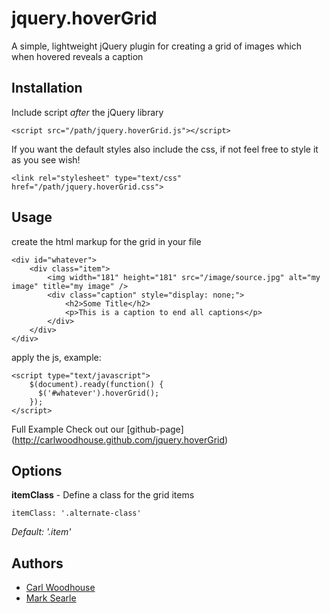 # jquery.hoverGrid

A simple, lightweight jQuery plugin for creating a grid of images which when hovered reveals a caption

## Installation

Include script *after* the jQuery library

    <script src="/path/jquery.hoverGrid.js"></script>
	
If you want the default styles also include the css, if not feel free to style it as you see wish!

	<link rel="stylesheet" type="text/css" href="/path/jquery.hoverGrid.css">

## Usage

create the html markup for the grid in your file

	<div id="whatever">
		<div class="item">
			<img width="181" height="181" src="/image/source.jpg" alt="my image" title="my image" />
			<div class="caption" style="display: none;">
				<h2>Some Title</h2>
				<p>This is a caption to end all captions</p>
			</div>
		</div>                 
	</div>

apply the js, example:

	<script type="text/javascript">
		$(document).ready(function() {
		  $('#whatever').hoverGrid();
		});
	</script>
	

Full Example
	Check out our [github-page] (http://carlwoodhouse.github.com/jquery.hoverGrid)
	
## Options
**itemClass** - Define a class for the grid items

    itemClass: '.alternate-class'
	
*Default: '.item'*

## Authors

* [Carl Woodhouse](https://github.com/carlwoodhouse)
* [Mark Searle](https://github.com/marksearle)
